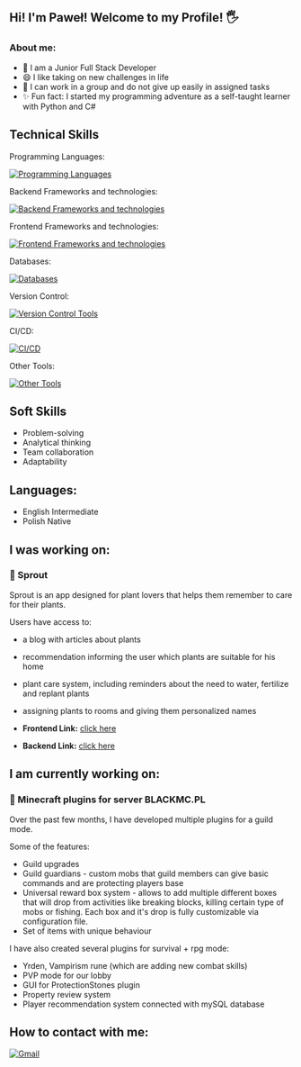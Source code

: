 ## Hi! I'm Paweł! Welcome to my Profile! 🖐 ##


### About me:
- 🌱 I am a Junior Full Stack Developer
- 😄 I like taking on new challenges in life
- 🤝 I can work in a group and do not give up easily in assigned tasks
- ✨ Fun fact: I started my programming adventure as a self-taught learner with Python and C#

## Technical Skills

Programming Languages:

[![Programming Languages](https://skillicons.dev/icons?i=java,js,ts,cs&perline=4)](https://skillicons.dev)

Backend Frameworks and technologies:

[![Backend Frameworks and technologies](https://skillicons.dev/icons?i=spring,maven,hibernate&perline=3)](https://skillicons.dev)

Frontend Frameworks and technologies:

[![Frontend Frameworks and technologies](https://skillicons.dev/icons?i=html,css,react,express,nodejs,vue&perline=6)](https://skillicons.dev)

Databases:

[![Databases](https://skillicons.dev/icons?i=postgres,mysql,sqlite,mongodb&perline=4)](https://skillicons.dev)

Version Control:

[![Version Control Tools](https://skillicons.dev/icons?i=git,github&perline=2)](https://skillicons.dev)

CI/CD:

[![CI/CD](https://skillicons.dev/icons?i=githubactions,docker&perline=2)](https://skillicons.dev)

Other Tools:

[![Other Tools](https://skillicons.dev/icons?i=godot,postman&perline=2)](https://skillicons.dev)

## Soft Skills
- Problem-solving
- Analytical thinking
- Team collaboration
- Adaptability
  
## Languages:
- English Intermediate
- Polish  Native

## I was working on:
### 🌱 Sprout
Sprout is an app designed for plant lovers that helps them remember to care for their plants.

Users have access to:
- a blog with articles about plants
- recommendation informing the user which plants are suitable for his home
- plant care system, including reminders about the need to water, fertilize and replant plants
- assigning plants to rooms and giving them personalized names

- **Frontend Link:** [click here](https://github.com/C00kier/Sprout-frontend)
- **Backend Link:** [click here](https://github.com/C00kier/Sprout-backend)

## I am currently working on:
### 🗻 Minecraft plugins for server BLACKMC.PL
Over the past few months, I have developed multiple plugins for a guild mode.

Some of the features:
- Guild upgrades
- Guild guardians - custom mobs that guild members can give basic commands and are protecting players base
- Universal reward box system - allows to add multiple different boxes that will drop from activities like breaking blocks, killing certain type of mobs or fishing. Each box and it's drop is fully customizable via configuration file.
- Set of items with unique behaviour

I have also created several plugins for survival + rpg mode:
- Yrden, Vampirism rune (which are adding new combat skills)
- PVP mode for our lobby
- GUI for ProtectionStones plugin
- Property review system
- Player recommendation system connected with mySQL database

## How to contact with me:
[![Gmail](https://img.shields.io/badge/Gmail-D14836?style=for-the-badge&logo=gmail&logoColor=white)](mailto:pawelmateuszignaczak@gmail.com)
